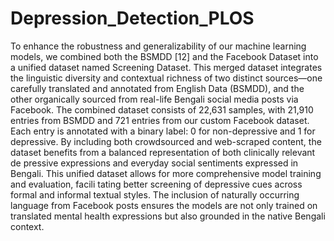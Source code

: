 # Depression_Detection_PLOS

To enhance the robustness and generalizability of our machine learning models, we combined both the BSMDD [12] and the Facebook Dataset into a unified dataset named Screening Dataset. This merged dataset integrates the linguistic diversity and contextual richness of two distinct sources—one carefully translated and annotated from English Data (BSMDD), and the other organically sourced from real-life Bengali social media posts via Facebook. The combined dataset consists of 22,631 samples, with 21,910 entries from BSMDD and 721 entries from our custom Facebook dataset. Each entry is annotated with a binary label: 0 for non-depressive and 1 for depressive. By including both crowdsourced and web-scraped content, the dataset benefits from a balanced representation of both clinically relevant de pressive expressions and everyday social sentiments expressed in Bengali. This unified dataset allows for more comprehensive model training and evaluation, facili tating better screening of depressive cues across formal and informal textual styles. The inclusion of naturally occurring language from Facebook posts ensures the models are not only trained on translated mental health expressions but also grounded in the native Bengali context.

